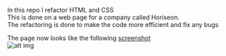 In this repo I refactor HTML and CSS<br>
This is done on a web page for a company called Horiseon.<br>
The refactoring is done to make the code more efficient and fix any bugs<br>

The page now looks like the following [screenshot](https://olegreg762.github.io/01-Challenge-Code-Refactor/) <br>
![alt img](./assets/images/Horiseon_screenshot.png)